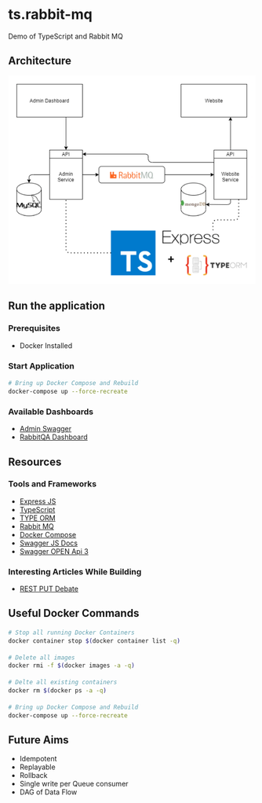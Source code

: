 # ts.rabbit-mq
Demo of TypeScript and Rabbit MQ

## Architecture

![arch](./docs/arch.png)

## Run the application

### Prerequisites

- Docker Installed

### Start Application

```sh
# Bring up Docker Compose and Rebuild
docker-compose up --force-recreate
```

### Available Dashboards

- [Admin Swagger](http://localhost:8000/swagger/#/)
- [RabbitQA Dashboard](http://localhost:15672/#/)


## Resources

### Tools and Frameworks

- [Express JS](https://expressjs.com/)
- [TypeScript](https://www.typescriptlang.org/)
- [TYPE ORM](https://typeorm.io/#/)
- [Rabbit MQ](https://www.rabbitmq.com/)
- [Docker Compose](https://docs.docker.com/compose/)
- [Swagger JS Docs](https://github.com/Surnet/swagger-jsdoc/blob/v7/docs/FIRST-STEPS.md)
- [Swagger OPEN Api 3](https://swagger.io/docs/specification/describing-request-body/)

### Interesting Articles While Building

- [REST PUT Debate](https://stackoverflow.com/questions/630453/put-vs-post-in-rest)

## Useful Docker Commands

```sh
# Stop all running Docker Containers
docker container stop $(docker container list -q)

# Delete all images
docker rmi -f $(docker images -a -q)

# Delte all existing containers
docker rm $(docker ps -a -q)

# Bring up Docker Compose and Rebuild
docker-compose up --force-recreate
```

## Future Aims
- Idempotent
- Replayable
- Rollback
- Single write per Queue consumer
- DAG of Data Flow
